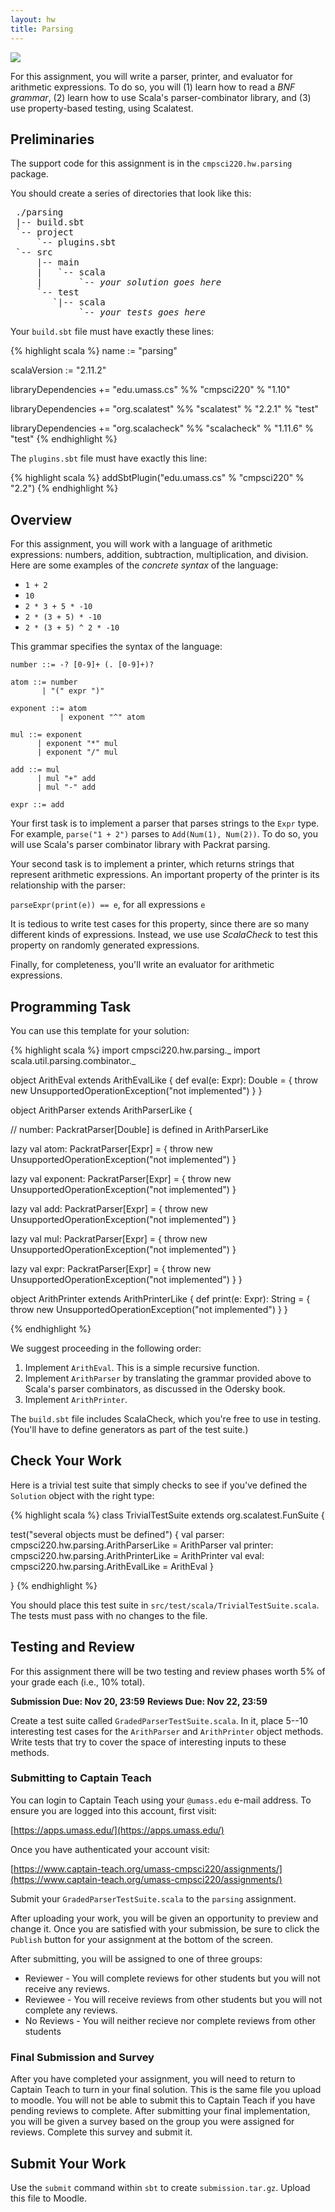 ```yaml
---
layout: hw
title: Parsing
---
```


<a href="http://xkcd.com/1171/"><img src="http://imgs.xkcd.com/comics/perl_problems.png"></a>

For this assignment, you will write a parser, printer, and evaluator for arithmetic
expressions.  To do so, you will (1) learn how to read a *BNF grammar*, (2)
learn how to use Scala's parser-combinator library, and (3) use property-based
testing, using Scalatest.

## Preliminaries

The support code for this assignment is in the `cmpsci220.hw.parsing` package.

You should create a series of directories that look like this:

<pre>
 ./parsing
 |-- build.sbt
 `-- project
     `-- plugins.sbt
 `-- src
     |-- main
     |   `-- scala
     |       `-- <i>your solution goes here</i>
     `-- test
        `|-- scala
             `-- <i>your tests goes here</i>
</pre>

Your `build.sbt` file must have exactly these lines:

{% highlight scala %}
name := "parsing"

scalaVersion := "2.11.2"

libraryDependencies += "edu.umass.cs" %% "cmpsci220" % "1.10"

libraryDependencies += "org.scalatest" %% "scalatest" % "2.2.1" % "test"

libraryDependencies += "org.scalacheck" %% "scalacheck" % "1.11.6" % "test"
{% endhighlight %}

The `plugins.sbt` file must have exactly this line:

{% highlight scala %}
addSbtPlugin("edu.umass.cs" % "cmpsci220" % "2.2")
{% endhighlight %}

## Overview

For this assignment, you will work with a language of arithmetic expressions:
numbers, addition, subtraction, multiplication, and division. Here are some
examples of the *concrete syntax* of the language:

- `1 + 2`
- `10`
- `2 * 3 + 5 * -10`
- `2 * (3 + 5) * -10`
- `2 * (3 + 5) ^ 2 * -10`

This grammar specifies the syntax of the language:

    number ::= -? [0-9]+ (. [0-9]+)?

    atom ::= number
           | "(" expr ")"

    exponent ::= atom
               | exponent "^" atom

    mul ::= exponent
          | exponent "*" mul
          | exponent "/" mul

    add ::= mul
          | mul "+" add
          | mul "-" add

    expr ::= add

Your first task is to implement a parser that parses strings to the `Expr`
type. For example, `parse("1 + 2")` parses to `Add(Num(1), Num(2))`.
To do so, you will use Scala's parser combinator library with Packrat parsing.

Your second task is to implement a printer, which returns strings that represent
arithmetic expressions. An important property of the printer is its relationship
with the parser:

`parseExpr(print(e)) == e`, for all expressions `e`

It is tedious to write test cases for this property, since there are so many
different kinds of expressions. Instead, we use use *ScalaCheck* to test this
property on randomly generated expressions.

Finally, for completeness, you'll write an evaluator for arithmetic expressions.

## Programming Task

You can use this template for your solution:

{% highlight scala %}
import cmpsci220.hw.parsing._
import scala.util.parsing.combinator._

object ArithEval extends ArithEvalLike {
  def eval(e: Expr): Double = {
    throw new UnsupportedOperationException("not implemented")
  }
}

object ArithParser extends ArithParserLike {

  // number: PackratParser[Double] is defined in ArithParserLike

  lazy val atom: PackratParser[Expr] = {
    throw new UnsupportedOperationException("not implemented")
  }

  lazy val exponent: PackratParser[Expr] = {
    throw new UnsupportedOperationException("not implemented")
  }

  lazy val add: PackratParser[Expr] = {
    throw new UnsupportedOperationException("not implemented")
  }

  lazy val mul: PackratParser[Expr] = {
    throw new UnsupportedOperationException("not implemented")
  }

  lazy val expr: PackratParser[Expr] = {
    throw new UnsupportedOperationException("not implemented")
  }
}

object ArithPrinter extends ArithPrinterLike {
  def print(e: Expr): String = {
    throw new UnsupportedOperationException("not implemented")
  }
}

{% endhighlight %}

We suggest proceeding in the following order:

1. Implement `ArithEval`. This is a simple recursive function.
2. Implement `ArithParser` by translating the grammar provided above to Scala's
   parser combinators, as discussed in the Odersky book.
3. Implement `ArithPrinter`.

The `build.sbt` file includes ScalaCheck, which you're free to use in testing.
(You'll have to define generators as part of the test suite.)

## Check Your Work

Here is a trivial test suite that simply checks to see if you've defined
the `Solution` object with the right type:

{% highlight scala %}
class TrivialTestSuite extends org.scalatest.FunSuite {

  test("several objects must be defined") {
    val parser: cmpsci220.hw.parsing.ArithParserLike = ArithParser
    val printer: cmpsci220.hw.parsing.ArithPrinterLike = ArithPrinter
    val eval: cmpsci220.hw.parsing.ArithEvalLike = ArithEval
  }

}
{% endhighlight %}

You should place this test suite in `src/test/scala/TrivialTestSuite.scala`.
The tests must pass with no changes to the file.

## <a name="review"></a>Testing and Review

For this assignment there will be two testing and review phases worth 5%
of your grade each (i.e., 10% total).

**Submission Due: Nov 20, 23:59**
**Reviews Due: Nov 22, 23:59**

Create a test suite called `GradedParserTestSuite.scala`. In it, place 5--10
interesting test cases for the `ArithParser` and `ArithPrinter` object methods.
Write tests that try to cover the space of interesting inputs to these
methods.

### Submitting to Captain Teach

You can login to Captain Teach using your `@umass.edu` e-mail address. To
ensure you are logged into this account, first visit:

[https://apps.umass.edu/](https://apps.umass.edu/)

Once you have authenticated your account visit:

[https://www.captain-teach.org/umass-cmpsci220/assignments/](https://www.captain-teach.org/umass-cmpsci220/assignments/)

Submit your `GradedParserTestSuite.scala` to the `parsing` assignment.

After uploading your work, you will be given an opportunity to preview and
change it. Once you are satisfied with your submission, be sure to click
the `Publish` button for your assignment at the bottom of the screen.

After submitting, you will be assigned to one of three groups:

  * Reviewer - You will complete reviews for other students but you will
    not receive any reviews.
  * Reviewee - You will receive reviews from other students but you will
    not complete any reviews.
  * No Reviews - You will neither recieve nor complete reviews from other
    students

### Final Submission and Survey

After you have completed your assignment, you will need to return to Captain
Teach to turn in your final solution. This is the same file you upload to 
moodle. You will not be able to submit this to Captain Teach if you have
pending reviews to complete. After submitting your final implementation,
you will be given a survey based on the group you were assigned for reviews.
Complete this survey and submit it.

## Submit Your Work

Use the `submit` command within `sbt` to create `submission.tar.gz`. Upload
this file to Moodle.
